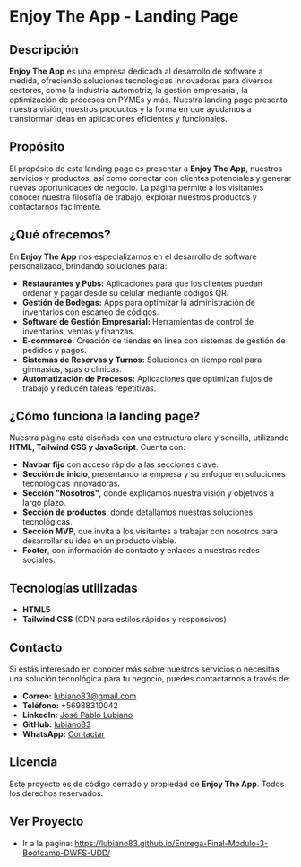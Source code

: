 # Enjoy The App - Landing Page

## Descripción
**Enjoy The App** es una empresa dedicada al desarrollo de software a medida, ofreciendo soluciones tecnológicas innovadoras para diversos sectores, como la industria automotriz, la gestión empresarial, la optimización de procesos en PYMEs y más. Nuestra landing page presenta nuestra visión, nuestros productos y la forma en que ayudamos a transformar ideas en aplicaciones eficientes y funcionales.

## Propósito
El propósito de esta landing page es presentar a **Enjoy The App**, nuestros servicios y productos, así como conectar con clientes potenciales y generar nuevas oportunidades de negocio. La página permite a los visitantes conocer nuestra filosofía de trabajo, explorar nuestros productos y contactarnos fácilmente.

## ¿Qué ofrecemos?
En **Enjoy The App** nos especializamos en el desarrollo de software personalizado, brindando soluciones para:

- **Restaurantes y Pubs:** Aplicaciones para que los clientes puedan ordenar y pagar desde su celular mediante códigos QR.
- **Gestión de Bodegas:** Apps para optimizar la administración de inventarios con escaneo de códigos.
- **Software de Gestión Empresarial:** Herramientas de control de inventarios, ventas y finanzas.
- **E-commerce:** Creación de tiendas en línea con sistemas de gestión de pedidos y pagos.
- **Sistemas de Reservas y Turnos:** Soluciones en tiempo real para gimnasios, spas o clínicas.
- **Automatización de Procesos:** Aplicaciones que optimizan flujos de trabajo y reducen tareas repetitivas.

## ¿Cómo funciona la landing page?
Nuestra página está diseñada con una estructura clara y sencilla, utilizando **HTML, Tailwind CSS y JavaScript**. Cuenta con:

- **Navbar fijo** con acceso rápido a las secciones clave.
- **Sección de inicio**, presentando la empresa y su enfoque en soluciones tecnológicas innovadoras.
- **Sección "Nosotros"**, donde explicamos nuestra visión y objetivos a largo plazo.
- **Sección de productos**, donde detallamos nuestras soluciones tecnológicas.
- **Sección MVP**, que invita a los visitantes a trabajar con nosotros para desarrollar su idea en un producto viable.
- **Footer**, con información de contacto y enlaces a nuestras redes sociales.

## Tecnologías utilizadas
- **HTML5**
- **Tailwind CSS** (CDN para estilos rápidos y responsivos)

## Contacto
Si estás interesado en conocer más sobre nuestros servicios o necesitas una solución tecnológica para tu negocio, puedes contactarnos a través de:

- **Correo:** lubiano83@gmail.com
- **Teléfono:** +56988310042
- **LinkedIn:** [José Pablo Lubiano](https://www.linkedin.com/in/jos%C3%A9-pablo-lubiano-08559b9a/)
- **GitHub:** [lubiano83](https://github.com/lubiano83)
- **WhatsApp:** [Contactar](https://api.whatsapp.com/send?phone=56988310042)

## Licencia
Este proyecto es de código cerrado y propiedad de **Enjoy The App**. Todos los derechos reservados.

## Ver Proyecto

- Ir a la pagina: https://lubiano83.github.io/Entrega-Final-Modulo-3-Bootcamp-DWFS-UDD/